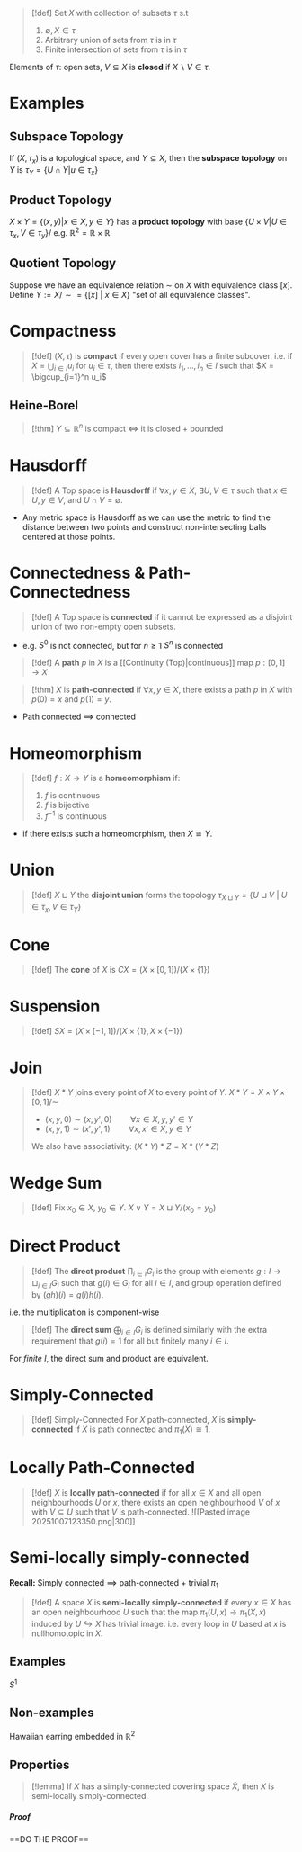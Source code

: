 >[!def] 
>Set $X$ with collection of subsets $\tau$ s.t
>1. $\emptyset, X \in \tau$ 
>2. Arbitrary union of sets from $\tau$ is in $\tau$
>3. Finite intersection of sets from $\tau$ is in $\tau$

Elements of $\tau$: open sets, $V \subseteq X$ is **closed** if $X\backslash V \in \tau$.

# Examples

## Subspace Topology

If $(X,\tau_x)$ is a topological space, and $Y \subseteq X$, then the **subspace topology** on $Y$ is $\tau_Y = \{U\cap Y | u \in \tau_x\}$

## Product Topology

$X \times Y = \{(x,y) | x \in X, y \in Y\}$ has a **product topology** with base $\{U \times V|U \in \tau_x, V \in \tau_y\}$/
e.g. $\mathbb{R}^2 = \mathbb{R} \times \mathbb{R}$

## Quotient Topology

Suppose we have an equivalence relation $\sim$ on $X$ with equivalence class $[x]$. Define $Y := X/\sim = \{[x] \:|\: x \in X\}$ "set of all equivalence classes".  

# Compactness

>[!def] 
>$(X,\tau)$ is **compact** if every open cover has a finite subcover. i.e. if $X = \bigcup_{i \in I} u_i$ for $u_i \in \tau$, then there exists $i_1,...,i_n \in I$ such that $X = \bigcup_{i=1}^n u_i$

## Heine-Borel

>[!thm]
>$Y \subseteq \mathbb{R}^n$ is compact $\iff$ it is closed + bounded


# Hausdorff

>[!def] 
>A Top space is **Hausdorff** if $\forall x,y \in X$, $\exists U,V \in \tau$ such that $x \in U, y \in V$, and $U \cap V = \emptyset$.
>
- Any metric space is Hausdorff as we can use the metric to find the distance between two points and construct non-intersecting balls centered at those points.

# Connectedness & Path-Connectedness

>[!def] 
>A Top space is **connected** if it cannot be expressed as a disjoint union of two non-empty open subsets.

- e.g. $S^0$ is not connected, but for $n\geq 1$ $S^n$ is connected

>[!def]
>A **path** $p$ in $X$ is a [[Continuity (Top)|continuous]] map $p:[0,1] \to X$

>[!thm] 
>$X$ is **path-connected** if $\forall x,y \in X$, there exists a path $p$ in $X$ with $p(0)=x$ and $p(1)=y$.

- Path connected $\implies$ connected


# Homeomorphism

>[!def] 
>$f:X\to Y$ is a **homeomorphism** if:
>1. $f$ is continuous
>2. $f$ is bijective
>3. $f^{-1}$ is continuous

- if there exists such a homeomorphism, then $X \cong Y$.


# Union

>[!def]
>$X \sqcup Y$ the **disjoint union** forms the topology $\tau_{X\sqcup Y} = \{U \sqcup V \:|\: U \in \tau_x, V \in \tau_Y\}$


# Cone

>[!def] 
>The **cone** of $X$ is $CX= (X \times [0,1]) / (X \times \{1\})$


# Suspension

>[!def] 
>$SX = (X \times [-1,1]) / (X\times \{1\}, X \times \{-1\})$


# Join

>[!def] 
>$X * Y$ joins every point of $X$ to every point of $Y$.
>$X * Y = X \times Y \times [0,1] / \sim$
>- $(x,y,0) \sim (x,y',0)\quad\quad \forall x\in X, y,y' \in Y$
>- $(x,y,1) \sim (x',y',1)\quad\quad \forall x,x'\in X, y \in Y$
>  
>  We also have associativity: $(X*Y)*Z = X*(Y*Z)$


# Wedge Sum

>[!def]
>Fix $x_0 \in X$, $y_0\in Y$. $X \vee Y = X \sqcup Y / (x_0=y_0)$ 


# Direct Product

>[!def] 
>The **direct product** $\prod_{i \in I} G_i$ is the group with elements $g: I \to \sqcup_{i \in I} G_i$  such that $g(i) \in G_i$ for all $i \in I$, and group operation defined by $(gh)(i) = g(i)h(i)$.

i.e. the multiplication is component-wise

>[!def]
>The **direct sum** $\bigoplus_{i\in I}G_i$ is defined similarly with the extra requirement that $g(i)=1$ for all but finitely many $i \in I$.

For *finite* $I$, the direct sum and product are equivalent.


# Simply-Connected

>[!def] Simply-Connected
>For $X$ path-connected, $X$ is **simply-connected** if $X$ is path connected and $\pi_1(X)\cong 1$.


# Locally Path-Connected

>[!def] 
>$X$ is **locally path-connected** if for all $x \in X$ and all open neighbourhoods $U$ or $x$, there exists an open neighbourhood $V$ of $x$ with $V \subseteq U$ such that $V$ is path-connected.
>![[Pasted image 20251007123350.png|300]]



# Semi-locally simply-connected

**Recall:** Simply connected $\implies$ path-connected + trivial $\pi_1$ 

>[!def]
>A space $X$ is **semi-locally simply-connected** if every $x \in X$ has an open neighbourhood $U$ such that the map $\pi_1(U,x) \to \pi_1(X,x)$ induced by $U \hookrightarrow X$ has trivial image. 
>i.e. every loop in $U$ based at $x$ is nullhomotopic in $X$.

## Examples

$S^1$ 

## Non-examples

Hawaiian earring embedded in $\mathbb{R}^2$ 

## Properties

>[!lemma] 
>If $X$ has a simply-connected covering space $\widetilde{X}$, then $X$ is semi-locally simply-connected.
##### Proof

==DO THE PROOF==

